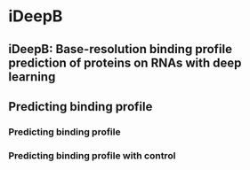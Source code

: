# iDeepB

## iDeepB: Base-resolution binding profile prediction of proteins on RNAs with deep learning



## Predicting binding profile

### Predicting binding profile 

### Predicting binding profile with control
